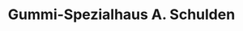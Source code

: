 ---
title: "Gummi-Spezialhaus A. Schulden"
url: /essen/gummi-spezialhaus-a-schulden/
shop: Baumarkt
---